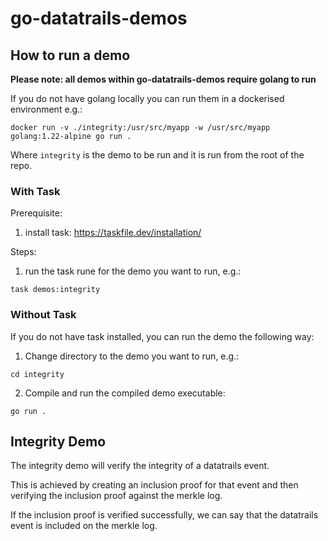 # go-datatrails-demos

## How to run a demo

**Please note: all demos within go-datatrails-demos require golang to run**

If you do not have golang locally you can run them in a dockerised environment e.g.:

```
docker run -v ./integrity:/usr/src/myapp -w /usr/src/myapp  golang:1.22-alpine go run .
```

Where `integrity` is the demo to be run and it is run from the root of the repo.

### With Task

Prerequisite: 
1. install task: https://taskfile.dev/installation/

Steps:
1. run the task rune for the demo you want to run, e.g.:

```
task demos:integrity
```

### Without Task

If you do not have task installed, you can run the demo the following way:

1. Change directory to the demo you want to run, e.g.:

```
cd integrity
```

2. Compile and run the compiled demo executable:

```
go run .
```

## Integrity Demo

The integrity demo will verify the integrity of a datatrails event.

This is achieved by creating an inclusion proof for that event and
then verifying the inclusion proof against the merkle log.

If the inclusion proof is verified successfully, we can say that the
datatrails event is included on the merkle log.